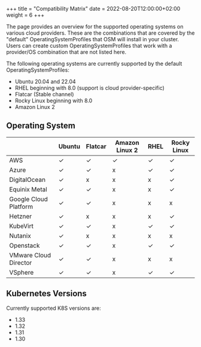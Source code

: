 +++
title = "Compatibility Matrix"
date = 2022-08-20T12:00:00+02:00
weight = 6
+++

The page provides an overview for the supported operating systems on various cloud providers. These are the combinations that are covered by the "default" OperatingSystemProfiles that OSM will install in your cluster. Users can create custom OperatingSystemProfiles that work with a provider/OS combination that are not listed here.

The following operating systems are currently supported by the default OperatingSystemProfiles:

* Ubuntu 20.04 and 22.04
* RHEL beginning with 8.0 (support is cloud provider-specific)
* Flatcar (Stable channel)
* Rocky Linux beginning with 8.0
* Amazon Linux 2

## Operating System

|                       | Ubuntu | Flatcar | Amazon Linux 2 | RHEL | Rocky Linux |
| --------------------- | ------ | ------- | -------------- | ---- | ----------- |
| AWS                   | ✓      | ✓       | ✓              | ✓    | ✓           |
| Azure                 | ✓      | ✓       | x              | ✓    | ✓           |
| DigitalOcean          | ✓      | x       | x              | x    | ✓           |
| Equinix Metal         | ✓      | ✓       | x              | x    | ✓           |
| Google Cloud Platform | ✓      | ✓       | x              | x    | x           |
| Hetzner               | ✓      | x       | x              | x    | ✓           |
| KubeVirt              | ✓      | ✓       | x              | ✓    | ✓           |
| Nutanix               | ✓      | x       | x              | x    | x           |
| Openstack             | ✓      | ✓       | x              | ✓    | ✓           |
| VMware Cloud Director | ✓      | ✓       | x              | x    | x           |
| VSphere               | ✓      | ✓       | x              | ✓    | ✓           |

## Kubernetes Versions

Currently supported K8S versions are:

- 1.33
- 1.32
- 1.31
- 1.30
